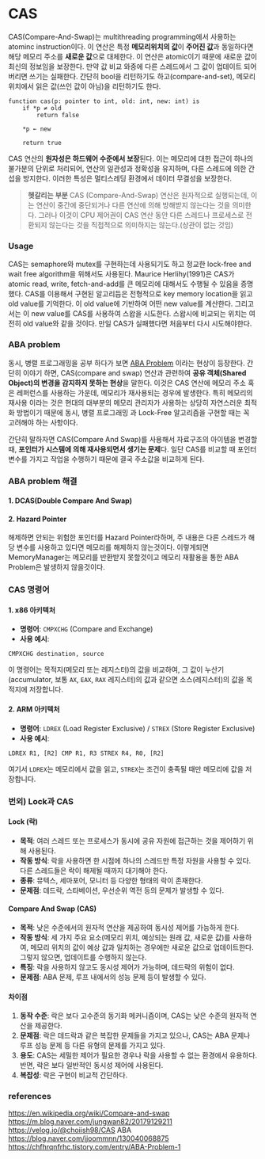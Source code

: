 # CAS

CAS(Compare-And-Swap)는 multithreading programming에서 사용하는 atominc instruction이다. 이 연산은 특정 **메모리위치의 값**이 **주어진 값**과 동일하다면 해당 메모리 주소를 **새로운 값**으로 대체한다. 이 연산은 atomic이기 때문에 새로운 값이 최신의 정보임을 보장한다. 만약 값 비교 와중에 다른 스레드에서 그 값이 업데이트 되어 버리면 쓰기는 실패한다. 간단히 bool을 리턴하기도 하고(compare-and-set), 메모리 위치에서 읽은 값(쓰인 값이 아님)을 리턴하기도 한다.

```
function cas(p: pointer to int, old: int, new: int) is
    if *p ≠ old
        return false

    *p ← new

    return true
```

CAS 연산의 **원자성은 하드웨어 수준에서 보장**된다. 이는 메모리에 대한 접근이 하나의 불가분의 단위로 처리되어, 연산의 일관성과 정확성을 유지하며, 다른 스레드에 의한 간섭을 방지한다. 이러한 특성은 멀티스레딩 환경에서 데이터 무결성을 보장한다.

>**헷갈리는 부분**
  CAS (Compare-And-Swap) 연산은 원자적으로 실행되는데, 이는 연산이 중간에 중단되거나 다른 연산에 의해 방해받지 않는다는 것을 의미한다. 그러나 이것이 CPU 제어권이 CAS 연산 동안 다른 스레드나 프로세스로 전환되지 않는다는 것을 직접적으로 의미하지는 않는다.(상관이 없는 것임)

### Usage
CAS는 semaphore와 mutex를 구현하는데 사용되기도 하고 정교한 lock-free and wait free algorithm을 위해서도 사용된다. Maurice Herlihy(1991)은 CAS가 atomic read, write, fetch-and-add를 큰 메모리에 대해서도 수행될 수 있음을 증명했다. CAS를 이용해서 구현된 알고리듬은 전형적으로 key memory location을 읽고 old value를 기억한다. 이 old value에 기반하여 어떤 new value를 계산한다. 그리고서는 이 new value를 CAS를 사용하여 스왑을 시도한다. 스왑시에 비교되는 위치는 여전히 old value와 같을 것이다. 만일 CAS가 실패했다면 처음부터 다시 시도해야한다.

### ABA problem
동시, 병렬 프로그래밍을 공부 하다가 보면 [ABA Problem](http://en.wikipedia.org/wiki/ABA_problem) 이라는 현상이 등장한다. 간단히 이야기 하면, CAS(compare and swap) 연산과 관련하여 **공유 객체(Shared Object)의 변경을 감지하지 못하는 현상**을 말한다. 이것은 CAS 연산에 메모리 주소 혹은 레퍼런스를 사용하는 가운데, 메모리가 재사용되는 경우에 발생한다.
특히 메모리의 재사용 이라는 것은 현대의 대부분의 메모리 관리자가 사용하는 상당히 자연스러운 최적화 방법이기 때문에 동시, 병렬 프로그래밍 과 Lock-Free 알고리즘을 구현할 때는 꼭 고려해야 하는 사항이다.

간단히 말하자면 CAS(Compare And Swap)를 사용해서 자료구조의 아이템을 변경할 때, **포인터가 시스템에 의해 재사용되면서 생기는 문제**다. 일단 CAS를 비교할 때 포인터 변수를 가지고 작업을 수행하기 때문에 결국 주소값을 비교하게 된다.

### ABA problem 해결
#### 1. DCAS(Double Compare And Swap)

#### 2. Hazard Pointer
해제하면 안되는 위험한 포인터를 Hazard Pointer라하며, 주 내용은 다른 스레드가 해당 변수를 사용하고 있다면 메모리를 해제하지 않는것이다. 이렇게되면 MemoryManager는 메모리를 반환받지 못할것이고 메모리 재활용을 통한 ABA Problem은 발생하지 않을것이다.


### CAS 명령어
#### 1. x86 아키텍처
- **명령어**: `CMPXCHG` (Compare and Exchange)
- **사용 예시**:
```assembly
CMPXCHG destination, source
```
이 명령어는 목적지(메모리 또는 레지스터)의 값을 비교하여, 그 값이 누산기(accumulator, 보통 `AX`, `EAX`, `RAX` 레지스터)의 값과 같으면 소스(레지스터)의 값을 목적지에 저장합니다.

#### 2. ARM 아키텍처
- **명령어**: `LDREX` (Load Register Exclusive) / `STREX` (Store Register Exclusive)
- **사용 예시**:    
```assembly
LDREX R1, [R2] CMP R1, R3 STREX R4, R0, [R2]
```
여기서 `LDREX`는 메모리에서 값을 읽고, `STREX`는 조건이 충족될 때만 메모리에 값을 저장합니다.


### 번외) Lock과 CAS
#### Lock (락)
- **목적**: 여러 스레드 또는 프로세스가 동시에 공유 자원에 접근하는 것을 제어하기 위해 사용된다.
- **작동 방식**: 락을 사용하면 한 시점에 하나의 스레드만 특정 자원을 사용할 수 있다. 다른 스레드들은 락이 해제될 때까지 대기해야 한다.
- **종류**: 뮤텍스, 세마포어, 모니터 등 다양한 형태의 락이 존재한다.
- **문제점**: 데드락, 스타베이션, 우선순위 역전 등의 문제가 발생할 수 있다.
#### Compare And Swap (CAS)
- **목적**: 낮은 수준에서의 원자적 연산을 제공하여 동시성 제어를 가능하게 한다.
- **작동 방식**: 세 가지 주요 요소(메모리 위치, 예상되는 원래 값, 새로운 값)를 사용하여, 메모리 위치의 값이 예상 값과 일치하는 경우에만 새로운 값으로 업데이트한다. 그렇지 않으면, 업데이트를 수행하지 않는다.
- **특징**: 락을 사용하지 않고도 동시성 제어가 가능하며, 데드락의 위험이 없다.
- **문제점**: ABA 문제, 루프 내에서의 성능 문제 등이 발생할 수 있다.
#### 차이점
1. **동작 수준**: 락은 보다 고수준의 동기화 메커니즘이며, CAS는 낮은 수준의 원자적 연산을 제공한다.
2. **문제점**: 락은 데드락과 같은 복잡한 문제들을 가지고 있으나, CAS는 ABA 문제나 루프 성능 문제 등 다른 유형의 문제를 가지고 있다.
3. **용도**: CAS는 세밀한 제어가 필요한 경우나 락을 사용할 수 없는 환경에서 유용하다. 반면, 락은 보다 일반적인 동시성 제어에 사용된다.
4. **복잡성**: 락은 구현이 비교적 간단하다.

### references
https://en.wikipedia.org/wiki/Compare-and-swap
https://m.blog.naver.com/jungwan82/20179129211
https://velog.io/@choiish98/CAS
ABA
https://blog.naver.com/jjoommnn/130040068875 
https://chfhrqnfrhc.tistory.com/entry/ABA-Problem-1